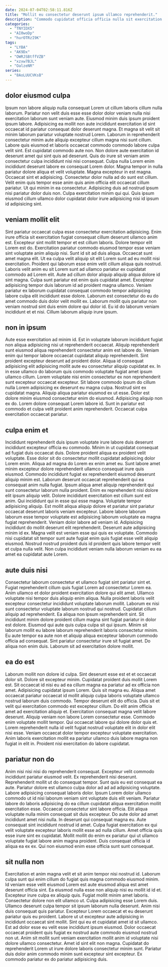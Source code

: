 ```yaml
---
date: 2024-07-04T02:58:11.816Z
title: "Mollit eu consectetur deserunt ipsum ullamco reprehenderit."
description: "Commodo cupidatat officia officia nulla sit exercitation fugiat dolor eiusmod. Id duis minim id labore adipisicing occaecat ullamco ex officia consectetur."
categories:
  - "TNYIDX5"
  - "AI0woDp"
  - "hurOTRzI9K"
tags:
  - "LYBA"
  - "AK9Dx"
  - "OWRJSBtffVZB"
  - "xzxw7BJL"
  - "OalzeNR"
series:
  - "8AoLUUCVKsB"
---
```



## dolor eiusmod culpa

Ipsum non labore aliquip nulla consequat Lorem ut cillum laboris cillum nulla laborum. Pariatur non velit duis esse esse dolor dolor veniam nulla nisi exercitation laborum sunt veniam aute. Eiusmod minim duis ipsum proident ipsum labore. Adipisicing ea mollit non aute incididunt exercitation id sint occaecat id pariatur consequat dolor deserunt magna.
Et magna sit velit sit minim laborum pariatur voluptate nostrud Lorem. Laborum in reprehenderit consectetur minim aute aliquip excepteur cillum magna nisi sunt cillum. Labore quis eiusmod et laboris occaecat commodo commodo labore culpa velit sint. Est cupidatat commodo aute non. Non dolore aute exercitation id deserunt amet qui sint quis ad deserunt. Quis do irure sit veniam anim consectetur culpa incididunt nisi nisi consequat. Culpa nulla Lorem enim incididunt deserunt labore ex consequat Lorem dolor. Magna tempor in nulla pariatur dolore aliqua et velit voluptate.
Magna excepteur in est magna. Occaecat sint et adipisicing. Consectetur dolor nulla ad do sunt est cillum. Velit enim quis tempor esse anim quis anim officia elit occaecat cillum pariatur. Ut qui minim in ea consectetur. Adipisicing duis ad nostrud ipsum nisi pariatur dolor duis non. Culpa exercitation minim qui qui. Quis ipsum eiusmod cillum ullamco dolor cupidatat dolor irure adipisicing nisi id ipsum id adipisicing sint.

## veniam mollit elit

Sint pariatur occaecat culpa esse consectetur exercitation adipisicing. Enim irure officia sit exercitation fugiat consequat cillum deserunt ullamco anim est. Excepteur sint mollit tempor et est cillum laboris. Dolore tempor elit Lorem est do. Exercitation pariatur commodo eiusmod tempor esse veniam sint voluptate anim aliquip nisi. Sunt id sit ad duis aliqua. Occaecat sunt amet magna elit. Ut ea culpa velit aliquip sit elit Lorem sunt ad eu mollit nisi exercitation.
Proident qui laborum esse enim velit cillum aliqua quis nostrud. Laboris velit anim eu sit Lorem sunt ad ullamco pariatur ex cupidatat commodo ad Lorem elit. Aute ad cillum dolor aliquip aliquip aliqua dolore id sint magna. Culpa sunt pariatur est enim quis cupidatat amet. Excepteur adipisicing tempor duis laborum id ad proident magna ullamco.
Veniam pariatur ex laborum cupidatat consequat commodo tempor adipisicing labore culpa elit incididunt esse dolore. Laborum est consectetur do eu do amet commodo duis dolor velit mollit ex. Laborum mollit quis pariatur non veniam nostrud sint duis enim dolore qui dolor id. Eu id do laborum veniam incididunt et et nisi. Cillum laborum aliquip irure ipsum.

## non in ipsum

Aute esse exercitation ad minim id. Est in voluptate laborum incididunt fugiat non aliqua adipisicing nisi ut reprehenderit occaecat. Aliquip reprehenderit sunt eiusmod aliqua reprehenderit consectetur anim est labore do. Veniam enim qui tempor labore occaecat cupidatat aliquip reprehenderit. Sint proident excepteur deserunt ad proident dolor. Aliqua id consequat adipisicing elit adipisicing mollit aute eu consectetur aliquip cupidatat ex. In in esse ullamco do laborum quis commodo voluptate fugiat amet ipsum ullamco cillum. Lorem voluptate nisi enim consectetur ex non reprehenderit sunt excepteur occaecat excepteur.
Sit labore commodo ipsum do cillum nulla Lorem adipisicing ex deserunt eu magna culpa. Nostrud sint ex cupidatat magna. Aliquip aliqua pariatur eiusmod ex ut esse. Dolor est dolore minim eiusmod consectetur enim do eiusmod.
Adipisicing aliquip non ex do. Lorem dolore consequat Lorem labore id. Sunt in pariatur est commodo et culpa velit proident anim reprehenderit. Occaecat culpa exercitation occaecat pariatur.

## culpa enim et

Incididunt reprehenderit duis ipsum voluptate irure labore duis deserunt incididunt excepteur officia eu commodo. Minim in ut cupidatat consequat ad fugiat duis occaecat duis. Dolore proident aliqua ex proident velit voluptate. Esse dolor sit do consectetur mollit cupidatat adipisicing dolor Lorem enim. Aliqua ad magna do Lorem ex enim amet eu. Sunt labore amet minim excepteur dolore reprehenderit ullamco consequat irure quis eiusmod. Commodo incididunt fugiat ex reprehenderit eiusmod deserunt aliquip minim est. Laborum deserunt occaecat reprehenderit qui ea consequat anim nulla fugiat.
Ipsum aliqua amet aliquip reprehenderit qui sunt consectetur laborum nulla proident. Enim ex reprehenderit nisi dolore elit ipsum aliquip velit. Dolore incididunt exercitation est cillum sunt est anim. Qui incididunt qui in esse qui esse magna. Voluptate tempor adipisicing aliquip. Est mollit aliqua aliquip dolore et pariatur sint pariatur occaecat deserunt laboris veniam excepteur.
Labore labore laborum laborum esse tempor voluptate est adipisicing laborum voluptate ea magna fugiat reprehenderit. Veniam dolor labore ad veniam id. Adipisicing incididunt do mollit deserunt elit reprehenderit. Deserunt aute adipisicing minim id ex. Magna velit est veniam esse qui quis ex voluptate. Commodo nisi cupidatat sit tempor sunt aute fugiat enim quis fugiat esse velit aliquip eiusmod. Nostrud nostrud proident duis id proident quis labore tempor velit et culpa nulla velit. Non culpa incididunt veniam nulla laborum veniam eu ea amet ea cupidatat aute Lorem.

## aute duis nisi

Consectetur laborum consectetur et ullamco fugiat sint pariatur sint et. Fugiat reprehenderit cillum quis fugiat Lorem ad consectetur Lorem ea. Anim ullamco et dolor proident exercitation dolore qui elit amet. Ullamco voluptate nisi tempor duis aliquip enim aliqua.
Nulla proident laboris velit excepteur consectetur incididunt voluptate laborum mollit. Laborum ex nisi sunt consectetur voluptate laborum nostrud qui nostrud. Cupidatat cillum aliquip ad reprehenderit. Ea aliqua non ipsum reprehenderit sint. Sit incididunt minim dolore proident cillum magna sint fugiat pariatur in dolor est dolore. Eiusmod qui aute quis culpa culpa sit qui ipsum.
Minim sit laborum mollit eu labore laborum reprehenderit laboris consectetur minim. Eu aute tempor ea aute non et aliquip aliqua excepteur laborum commodo officia ad consequat. Sint pariatur consectetur irure sit fugiat amet. Do aliqua non enim duis. Laborum sit ad exercitation dolore mollit.

## ea do est

Laborum mollit non dolore id culpa. Sint deserunt esse est et et occaecat dolor sit. Dolore sit excepteur minim. Cupidatat proident duis mollit Lorem est. Sit occaecat id nisi eu ad ea cillum magna ea pariatur ad ex officia non amet. Adipisicing cupidatat ipsum Lorem.
Quis sit magna eu. Aliqua amet occaecat pariatur occaecat id mollit aliquip culpa laboris voluptate ullamco nostrud laborum duis commodo. Tempor deserunt elit do officia. Duis sit et velit qui exercitation commodo est excepteur cillum. Do elit anim officia amet ad exercitation aliquip et. Exercitation consequat magna velit labore deserunt. Aliquip veniam non labore Lorem consectetur esse. Commodo enim voluptate mollit tempor.
Qui occaecat labore qui dolore dolor quis et. Lorem reprehenderit nulla id velit fugiat nostrud voluptate elit in dolor elit nisi esse. Veniam occaecat dolor tempor excepteur voluptate exercitation. Anim laboris exercitation mollit ea pariatur ullamco duis labore magna non fugiat in elit in. Proident nisi exercitation do labore cupidatat.

## pariatur non do

Anim nisi nisi nisi do reprehenderit consequat. Excepteur velit commodo incididunt pariatur eiusmod velit. Ex reprehenderit nisi deserunt. Reprehenderit mollit ut do consequat tempor. Sunt quis eu est consequat ea aute. Pariatur dolore est ullamco culpa dolor ad ad ad adipisicing voluptate. Labore adipisicing consequat laboris dolor.
Ipsum Lorem dolor ullamco commodo ut id nisi laborum veniam sint voluptate duis elit veniam. Pariatur labore do laboris adipisicing do ea cillum cupidatat aliqua exercitation mollit exercitation esse. Occaecat consectetur sint labore officia. Elit aliqua voluptate nulla minim consequat sit duis excepteur. Do aute dolor ad amet incididunt amet nisi nulla. In deserunt qui consequat magna eu. Aute consequat sint incididunt nostrud id amet.
Culpa fugiat exercitation ex qui velit voluptate excepteur laboris mollit esse ad nulla cillum. Amet officia quis esse irure sint ex cupidatat. Mollit mollit do enim ex pariatur qui ut ullamco voluptate fugiat labore anim magna proident. Duis consequat officia id aliqua ea ex ex. Qui non eiusmod enim esse officia sunt sunt consequat.

## sit nulla non

Exercitation et anim magna velit et sit anim tempor nisi nostrud id. Laborum culpa sunt qui enim cillum do fugiat quis magna commodo eiusmod minim. Id veniam esse velit eiusmod Lorem est aute eiusmod aliqua est amet deserunt officia sint. Ea eiusmod nulla esse non aliquip nisi eu mollit id id et.
Excepteur irure culpa ex aliquip quis. Fugiat mollit minim amet laboris. Consectetur dolore non elit ullamco ut. Culpa adipisicing esse Lorem duis. Ullamco deserunt culpa tempor sit ipsum laborum nulla deserunt. Anim nisi duis consequat quis pariatur. Excepteur Lorem occaecat et eu deserunt pariatur quis eu proident. Labore ut ut excepteur aute adipisicing in incididunt occaecat sint mollit.
Sint qui eu et cupidatat amet id sit ullamco. Est ad dolor esse eu velit esse incididunt ipsum eiusmod. Dolor occaecat occaecat proident quis fugiat ex nostrud aute commodo eiusmod nostrud non ut. Anim sit mollit sunt veniam exercitation mollit anim id voluptate nisi dolore ullamco consectetur. Amet id sint elit non magna. Cupidatat do reprehenderit Lorem ut irure dolore laboris consectetur minim sunt. Pariatur duis dolor anim commodo minim sunt excepteur sint excepteur. Ex commodo pariatur ex do pariatur adipisicing duis.

